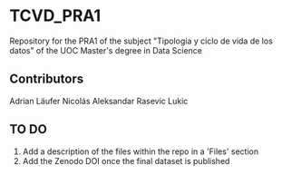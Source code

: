 # TCVD_PRA1

Repository for the PRA1 of the subject "Tipología y ciclo de vida de los datos" of the UOC Master's degree in Data Science

## Contributors

Adrian Läufer Nicolás
Aleksandar Rasevic Lukic

## TO DO

1. Add a description of the files within the repo in a 'Files' section
2. Add the Zenodo DOI once the final dataset is published
